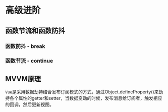 # 高级进阶

## 函数节流和函数防抖

### 函数防抖 - break

### 函数节流 - continue

## MVVM原理
`Vue`是采用数据劫持结合发布订阅模式的方式，通过Object.defineProperty()来劫持各个属性的getter和setter，当数据变动的时候，发布消息给订阅者，触发相应的回调，然后更新视图。
